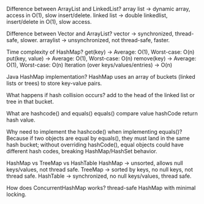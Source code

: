 Difference between ArrayList and LinkedList?
array list → dynamic array, access in O(1), slow insert/delete.
linked list → double linkedlist, insert/delete in O(1), slow access.

Difference between Vector and ArrayList?
vector → synchronized, thread-safe, slower.
arraylist → unsynchronized, not thread-safe, faster.

Time complexity of HashMap?
get(key) → Average: O(1), Worst-case: O(n)
put(key, value) → Average: O(1), Worst-case: O(n)
remove(key) → Average: O(1), Worst-case: O(n)
Iteration (over keys/values/entries) → O(n)

Java HashMap implementation?
HashMap uses an array of buckets (linked lists or trees) to store key-value pairs.

What happens if hash collision occurs?
add to the head of the linked list or tree in that bucket.

What are hashcode() and equals()
equals() compare value
hashCode return hash value.

Why need to implement the hashcode() when implementing equals()?
Because if two objects are equal by equals(), they must land in the same hash bucket; 
without overriding hashCode(), equal objects could have different hash codes, breaking HashMap/HashSet behavior.

HashMap vs TreeMap vs HashTable
HashMap → unsorted, allows null keys/values, not thread safe.
TreeMap → sorted by keys, no null keys, not thread safe.
HashTable → synchronized, no null keys/values, thread safe.

How does ConcurrentHashMap works?
thread-safe HashMap with minimal locking.